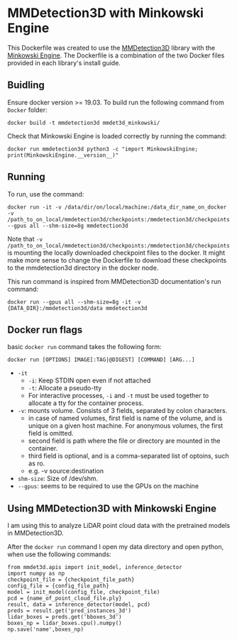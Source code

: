 # MMDetection3D with Minkowski Engine
This Dockerfile was created to use the [MMDetection3D](https://github.com/open-mmlab/mmdetection3d/tree/main) library with the [Minkowski Engine](https://github.com/NVIDIA/MinkowskiEngine). The Dockerfile is a combination of the two Docker files provided in each library's install guide.

## Buidling
Ensure docker version >= 19.03. To build run the following command from `Docker` folder:
```
docker build -t mmdetection3d mmdet3d_minkowski/
```

Check that Minkowski Engine is loaded correctly by running the command:
```
docker run mmdetection3d python3 -c "import MinkowskiEngine; print(MinkowskiEngine.__version__)"
```

## Running
To run, use the command:

```
docker run -it -v /data/dir/on/local/machine:/data_dir_name_on_docker -v /path_to_on_local/mmdetection3d/checkpoints:/mmdetection3d/checkpoints --gpus all --shm-size=8g mmdetection3d
```

Note that `-v /path_to_on_local/mmdetection3d/checkpoints:/mmdetection3d/checkpoints` is mounting the locally downloaded checkpoint files to the docker. It might make more sense to change the Dockerfile to download these checkpoints to the mmdetection3d directory in the docker node.

This run command is inspired from MMDetection3D documentation's run command:

```
docker run --gpus all --shm-size=8g -it -v {DATA_DIR}:/mmdetection3d/data mmdetection3d
```
## Docker run flags
basic `docker run` command takes the following form:
```
docker run [OPTIONS] IMAGE[:TAG|@DIGEST] [COMMAND] [ARG...]
```
* `-it`
    * `-i`: Keep STDIN open even if not attached
    * `-t`: Allocate a pseudo-tty
    * For interactive processes, `-i` and `-t` must be used together to allocate a tty for the container process. 
* `-v`: mounts volume. Consists of 3 fields, separated by colon characters. 
    * in case of named volumes, first field is name of the volume, and is unique on a given host machine. For anonymous volumes, the first field is omitted.
    * second field is path where the file or directory are mounted in the container.
    * third field is optional, and is a comma-separated list of optoins, such as ro. 
    * e.g. -v source:destination
* `shm-size`: Size of /dev/shm. 
* `--gpus`: seems to be required to use the GPUs on the machine

## Using MMDetection3D with Minkowski Engine
I am using this to analyze LiDAR point cloud data with the pretrained models in MMDetection3D. 

After the `docker run` command I open my data directory and open python, when use the following commands:

```
from mmdet3d.apis import init_model, inference_detector
import numpy as np
checkpoint_file = {checkpoint_file_path}
config_file = {config_file_path}
model = init_model(config_file, checkpoint_file)
pcd = {name_of_point_cloud_file.ply}
result, data = inference_detector(model, pcd)
preds = result.get('pred_instances_3d')
lidar_boxes = preds.get('bboxes_3d')
boxes_np = lidar_boxes.cpu().numpy()
np.save('name',boxes_np)
```
